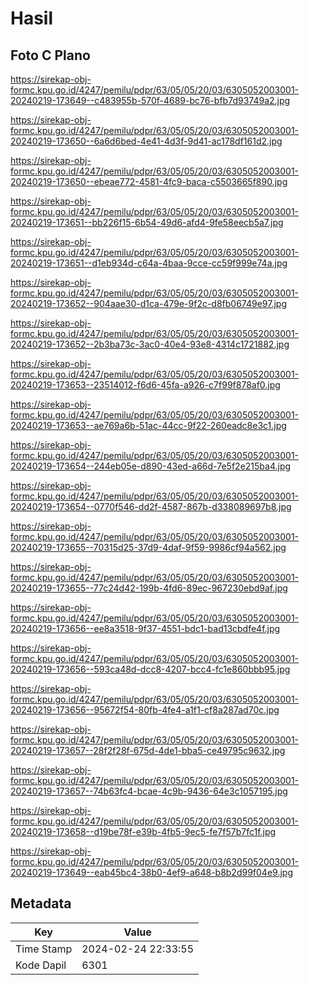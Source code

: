 # Hasil

## Foto C Plano

https://sirekap-obj-formc.kpu.go.id/4247/pemilu/pdpr/63/05/05/20/03/6305052003001-20240219-173649--c483955b-570f-4689-bc76-bfb7d93749a2.jpg

https://sirekap-obj-formc.kpu.go.id/4247/pemilu/pdpr/63/05/05/20/03/6305052003001-20240219-173650--6a6d6bed-4e41-4d3f-9d41-ac178df161d2.jpg

https://sirekap-obj-formc.kpu.go.id/4247/pemilu/pdpr/63/05/05/20/03/6305052003001-20240219-173650--ebeae772-4581-4fc9-baca-c5503665f890.jpg

https://sirekap-obj-formc.kpu.go.id/4247/pemilu/pdpr/63/05/05/20/03/6305052003001-20240219-173651--bb226f15-6b54-49d6-afd4-9fe58eecb5a7.jpg

https://sirekap-obj-formc.kpu.go.id/4247/pemilu/pdpr/63/05/05/20/03/6305052003001-20240219-173651--d1eb934d-c64a-4baa-9cce-cc59f999e74a.jpg

https://sirekap-obj-formc.kpu.go.id/4247/pemilu/pdpr/63/05/05/20/03/6305052003001-20240219-173652--904aae30-d1ca-479e-9f2c-d8fb06749e97.jpg

https://sirekap-obj-formc.kpu.go.id/4247/pemilu/pdpr/63/05/05/20/03/6305052003001-20240219-173652--2b3ba73c-3ac0-40e4-93e8-4314c1721882.jpg

https://sirekap-obj-formc.kpu.go.id/4247/pemilu/pdpr/63/05/05/20/03/6305052003001-20240219-173653--23514012-f6d6-45fa-a926-c7f99f878af0.jpg

https://sirekap-obj-formc.kpu.go.id/4247/pemilu/pdpr/63/05/05/20/03/6305052003001-20240219-173653--ae769a6b-51ac-44cc-9f22-260eadc8e3c1.jpg

https://sirekap-obj-formc.kpu.go.id/4247/pemilu/pdpr/63/05/05/20/03/6305052003001-20240219-173654--244eb05e-d890-43ed-a66d-7e5f2e215ba4.jpg

https://sirekap-obj-formc.kpu.go.id/4247/pemilu/pdpr/63/05/05/20/03/6305052003001-20240219-173654--0770f546-dd2f-4587-867b-d338089697b8.jpg

https://sirekap-obj-formc.kpu.go.id/4247/pemilu/pdpr/63/05/05/20/03/6305052003001-20240219-173655--70315d25-37d9-4daf-9f59-9986cf94a562.jpg

https://sirekap-obj-formc.kpu.go.id/4247/pemilu/pdpr/63/05/05/20/03/6305052003001-20240219-173655--77c24d42-199b-4fd6-89ec-967230ebd9af.jpg

https://sirekap-obj-formc.kpu.go.id/4247/pemilu/pdpr/63/05/05/20/03/6305052003001-20240219-173656--ee8a3518-9f37-4551-bdc1-bad13cbdfe4f.jpg

https://sirekap-obj-formc.kpu.go.id/4247/pemilu/pdpr/63/05/05/20/03/6305052003001-20240219-173656--593ca48d-dcc8-4207-bcc4-fc1e860bbb95.jpg

https://sirekap-obj-formc.kpu.go.id/4247/pemilu/pdpr/63/05/05/20/03/6305052003001-20240219-173656--95672f54-80fb-4fe4-a1f1-cf8a287ad70c.jpg

https://sirekap-obj-formc.kpu.go.id/4247/pemilu/pdpr/63/05/05/20/03/6305052003001-20240219-173657--28f2f28f-675d-4de1-bba5-ce49795c9632.jpg

https://sirekap-obj-formc.kpu.go.id/4247/pemilu/pdpr/63/05/05/20/03/6305052003001-20240219-173657--74b63fc4-bcae-4c9b-9436-64e3c1057195.jpg

https://sirekap-obj-formc.kpu.go.id/4247/pemilu/pdpr/63/05/05/20/03/6305052003001-20240219-173658--d19be78f-e39b-4fb5-9ec5-fe7f57b7fc1f.jpg

https://sirekap-obj-formc.kpu.go.id/4247/pemilu/pdpr/63/05/05/20/03/6305052003001-20240219-173649--eab45bc4-38b0-4ef9-a648-b8b2d99f04e9.jpg


## Metadata

| Key        | Value               |
| ---------- | ------------------- |
| Time Stamp | 2024-02-24 22:33:55 |
| Kode Dapil | 6301                |



